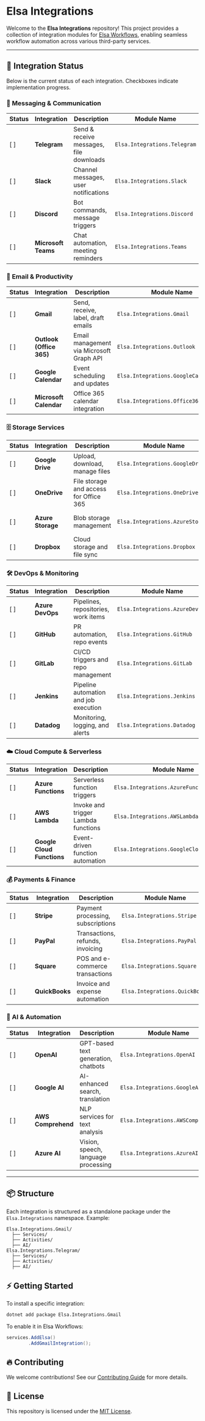 # Elsa Integrations

Welcome to the **Elsa Integrations** repository! This project provides a collection of integration modules for [Elsa Workflows](https://github.com/elsa-workflows/elsa-core), enabling seamless workflow automation across various third-party services.

---

## 🚀 Integration Status

Below is the current status of each integration. Checkboxes indicate implementation progress.

### 📨 Messaging & Communication
| Status | Integration | Description | Module Name | Issue |
|--------|------------|-------------|-------------|-------|
| [ ] | **Telegram** | Send & receive messages, file downloads | `Elsa.Integrations.Telegram` |  |
| [ ] | **Slack** | Channel messages, user notifications | `Elsa.Integrations.Slack` | |
| [ ] | **Discord** | Bot commands, message triggers | `Elsa.Integrations.Discord` | |
| [ ] | **Microsoft Teams** | Chat automation, meeting reminders | `Elsa.Integrations.Teams` | |

### 📧 Email & Productivity
| Status | Integration | Description | Module Name | Issue |
|--------|------------|-------------|-------------|-------|
| [ ] | **Gmail** | Send, receive, label, draft emails | `Elsa.Integrations.Gmail` | |
| [ ] | **Outlook (Office 365)** | Email management via Microsoft Graph API | `Elsa.Integrations.Outlook` | |
| [ ] | **Google Calendar** | Event scheduling and updates | `Elsa.Integrations.GoogleCalendar` | |
| [ ] | **Microsoft Calendar** | Office 365 calendar integration | `Elsa.Integrations.Office365Calendar` | |

### 🗄️ Storage Services
| Status | Integration | Description | Module Name | Issue |
|--------|------------|-------------|-------------|-------|
| [ ] | **Google Drive** | Upload, download, manage files | `Elsa.Integrations.GoogleDrive` | |
| [ ] | **OneDrive** | File storage and access for Office 365 | `Elsa.Integrations.OneDrive` | |
| [ ] | **Azure Storage** | Blob storage management | `Elsa.Integrations.AzureStorage` | https://github.com/elsa-workflows/elsa-integrations/issues/1 |
| [ ] | **Dropbox** | Cloud storage and file sync | `Elsa.Integrations.Dropbox` | |

### 🛠 DevOps & Monitoring
| Status | Integration | Description | Module Name | Issue |
|--------|------------|-------------|-------------|-------|
| [ ] | **Azure DevOps** | Pipelines, repositories, work items | `Elsa.Integrations.AzureDevOps` | |
| [ ] | **GitHub** | PR automation, repo events | `Elsa.Integrations.GitHub` | |
| [ ] | **GitLab** | CI/CD triggers and repo management | `Elsa.Integrations.GitLab` | |
| [ ] | **Jenkins** | Pipeline automation and job execution | `Elsa.Integrations.Jenkins` | |
| [ ] | **Datadog** | Monitoring, logging, and alerts | `Elsa.Integrations.Datadog` | |

### ☁️ Cloud Compute & Serverless
| Status | Integration | Description | Module Name | Issue |
|--------|------------|-------------|-------------|-------|
| [ ] | **Azure Functions** | Serverless function triggers | `Elsa.Integrations.AzureFunctions` | |
| [ ] | **AWS Lambda** | Invoke and trigger Lambda functions | `Elsa.Integrations.AWSLambda` | |
| [ ] | **Google Cloud Functions** | Event-driven function automation | `Elsa.Integrations.GoogleCloudFunctions` | |

### 💰 Payments & Finance
| Status | Integration | Description | Module Name | Issue |
|--------|------------|-------------|-------------|-------|
| [ ] | **Stripe** | Payment processing, subscriptions | `Elsa.Integrations.Stripe` | |
| [ ] | **PayPal** | Transactions, refunds, invoicing | `Elsa.Integrations.PayPal` | |
| [ ] | **Square** | POS and e-commerce transactions | `Elsa.Integrations.Square` | |
| [ ] | **QuickBooks** | Invoice and expense automation | `Elsa.Integrations.QuickBooks` | |

### 🤖 AI & Automation
| Status | Integration | Description | Module Name | Issue |
|--------|------------|-------------|-------------|-------|
| [ ] | **OpenAI** | GPT-based text generation, chatbots | `Elsa.Integrations.OpenAI` | |
| [ ] | **Google AI** | AI-enhanced search, translation | `Elsa.Integrations.GoogleAI` | |
| [ ] | **AWS Comprehend** | NLP services for text analysis | `Elsa.Integrations.AWSComprehend` | |
| [ ] | **Azure AI** | Vision, speech, language processing | `Elsa.Integrations.AzureAI` | |

---

## 📦 Structure
Each integration is structured as a standalone package under the `Elsa.Integrations` namespace. Example:

```
Elsa.Integrations.Gmail/
  ├── Services/
  ├── Activities/
  ├── AI/
Elsa.Integrations.Telegram/
  ├── Services/
  ├── Activities/
  ├── AI/
```

## ⚡ Getting Started
To install a specific integration:
```sh
dotnet add package Elsa.Integrations.Gmail
```
To enable it in Elsa Workflows:
```csharp
services.AddElsa()
        .AddGmailIntegration();
```

## 🔥 Contributing
We welcome contributions! See our [Contributing Guide](CONTRIBUTING.md) for more details.

## 📜 License
This repository is licensed under the [MIT License](https://github.com/elsa-workflows/elsa-integrations/blob/main/LICENSE).
